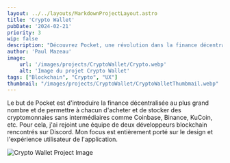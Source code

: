 ```yaml
---
layout: ../../layouts/MarkdownProjectLayout.astro
title: 'Crypto Wallet'
pubDate: '2024-02-21'
priority: 3
wip: false
description: "Découvrez Pocket, une révolution dans la finance décentralisée, conçue pour démocratiser l'accès aux cryptomonnaies sans intermédiaires. Rejoignez-nous dans cette aventure pour une gestion de portefeuille simplifiée."
author: 'Paul Mazeau'
image:
    url: '/images/projects/CryptoWallet/Crypto.webp'
    alt: 'Image du projet Crypto Wallet'
tags: ["Blockchain", "Crypto", "UX"]
thumbnail: "/images/projects/CryptoWallet/CryptoWalletThumbmail.webp"
---
```

Le but de Pocket est d'introduire la finance décentralisée au plus grand nombre et de permettre à chacun d'acheter et de stocker des cryptomonnaies sans intermédiaires comme Coinbase, Binance, KuCoin, etc. Pour cela, j'ai rejoint une équipe de deux développeurs blockchain rencontrés sur Discord. Mon focus est entièrement porté sur le design et l'expérience utilisateur de l'application.

<img src="/images/projects/CryptoWallet/Crypto.webp" alt="Crypto Wallet Project Image" class="blog-content-image"/>
